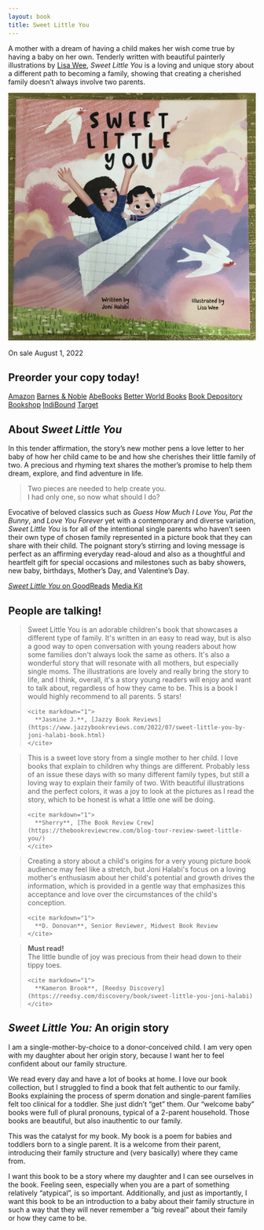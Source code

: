 ```yaml
---
layout: book
title: Sweet Little You
---
```


<section markdown="1" class="book-page-intro" aria-label="Introduction">

A mother with a dream of having a child makes her wish come true by having a baby on her own. Tenderly written with beautiful painterly illustrations by [Lisa Wee](https://www.lisawee12.com/), _Sweet Little You_ is a loving and unique story about a different path to becoming a family, showing that creating a cherished family doesn’t always involve two parents.

[![Book cover of Sweet Little You featuring a mom and baby flying in a paper airplane](/assets/images/sweet-little-you-book-pic.jpg)](/book)

</section>



<section markdown="1" class="has-background purple book-page-order" aria-label="Order information">

<div markdown="1">

On sale August 1, 2022

## Preorder your copy today!

</div>

<div markdown="1" class="book-page-order-buttons">

[Amazon](https://www.amazon.com/Sweet-Little-You-Joni-Halabi/dp/057839216X/) [Barnes & Noble](https://www.barnesandnoble.com/w/sweet-little-you-joni-halabi/1141494961) [AbeBooks](https://www.abebooks.com/servlet/BookDetailsPL?bi=31212005551) [Better World Books](https://www.betterworldbooks.com/product/detail/Sweet-Little-You-9780578392165) [Book Depository](https://www.bookdepository.com/Sweet-Little-You-Joni-Halabi-Lisa-Wee/9780578392165) [Bookshop](https://bookshop.org/books/sweet-little-you/9780578392165) [IndiBound](https://www.indiebound.org/book/9780578392165) [Target](https://www.target.com/p/sweet-little-you-by-joni-halabi-hardcover/-/A-87090895)

</div>

</section>



<section markdown="1" aria-label="About the book">

## About _Sweet Little You_

In this tender affirmation, the story’s new mother pens a love letter to her baby of how her child came to be and how she cherishes their little family of two. A precious and rhyming text shares the mother’s promise to help them dream, explore, and find adventure in life.

> Two pieces are needed to help create you. <br>
> I had only one, so now what should I do?

Evocative of beloved classics such as _Guess How Much I Love You_, _Pat the Bunny_, and _Love You Forever_ yet with a contemporary and diverse variation, _Sweet Little You_ is for all of the intentional single parents who haven’t seen their own type of chosen family represented in a picture book that they can share with their child. The poignant story’s stirring and loving message is perfect as an affirming everyday read-aloud and also as a thoughtful and heartfelt gift for special occasions and milestones such as baby showers, new baby, birthdays, Mother’s Day, and Valentine’s Day.

<div class="book-section-buttons" markdown="1">

[_Sweet Little You_ on GoodReads](https://www.goodreads.com/book/show/61153715-sweet-little-you) [Media Kit](/book/media-kit)

</div>

</section>



<section markdown="1" class="has-background green" aria-label="Reviews">

## People are talking!

<div class="review-container">
  <blockquote class="review-quote">
    <p>
      Sweet Little You is an adorable children's book that showcases a different type of family. It's written in an easy to read way, but is also a good way to open conversation with young readers about how some families don't always look the same as others. It's also a wonderful story that will resonate with all mothers, but especially single moms. The illustrations are lovely and really bring the story to life, and I think, overall, it's a story young readers will enjoy and want to talk about, regardless of how they came to be. This is a book I would highly recommend to all parents. 5 stars!
    </p>

    <cite markdown="1">
      **Jasmine J.**, [Jazzy Book Reviews](https://www.jazzybookreviews.com/2022/07/sweet-little-you-by-joni-halabi-book.html)
    </cite>
  </blockquote>

  <blockquote class="review-quote">
    <p>
      This is a sweet love story from a single mother to her child.  I love books that explain to children why things are different.  Probably less of an issue these days with so many different family types, but still a loving way to explain their family of two.  With beautiful illustrations and the perfect colors, it was a joy to look at the pictures as I read the story, which to be honest is what a little one will be doing.
    </p>

    <cite markdown="1">
      **Sherry**, [The Book Review Crew](https://thebookreviewcrew.com/blog-tour-review-sweet-little-you/)
    </cite>
  </blockquote>

  <blockquote class="review-quote">
    <p>
      Creating a story about a child's origins for a very young picture book audience may feel like a stretch, but Joni Halabi's focus on a loving mother's enthusiasm about her child's potential and growth drives the information, which is provided in a gentle way that emphasizes this acceptance and love over the circumstances of the child's conception.
    </p>

    <cite markdown="1">
      **D. Donovan**, Senior Reviewer, Midwest Book Review
    </cite>
  </blockquote>

  <blockquote class="review-quote">
    <p>
      <strong>Must read!</strong> <br>
      The little bundle of joy was precious from their head down to their tippy toes.
    </p>

    <cite markdown="1">
      **Kameron Brook**, [Reedsy Discovery](https://reedsy.com/discovery/book/sweet-little-you-joni-halabi)
    </cite>
  </blockquote>
</div>

</section>



<section markdown="1" aria-label="Origin story">

## _Sweet Little You:_ An origin story

I am a single-mother-by-choice to a donor-conceived child. I am very open with my daughter about her origin story, because I want her to feel confident about our family structure.

We read every day and have a lot of books at home. I love our book collection, but I struggled to find a book that felt authentic to our family. Books explaining the process of sperm donation and single-parent families felt too clinical for a toddler. She just didn’t “get” them. Our “welcome baby” books were full of plural pronouns, typical of a 2-parent household. Those books are beautiful, but also inauthentic to our family.

This was the catalyst for my book. My book is a poem for babies and toddlers born to a single parent. It is a welcome from their parent, introducing their family structure and (very basically) where they came from.

I want this book to be a story where my daughter and I can see ourselves in the book. Feeling seen, especially when you are a part of something relatively “atypical”, is so important.  Additionally, and just as importantly, I want this book to be an introduction to a baby about their family structure in such a way that they will never remember a “big reveal” about their family or how they came to be.

</section>
